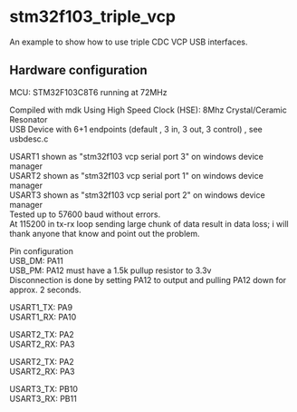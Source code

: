 # stm32f103_triple_vcp
An example to show how to use triple CDC VCP USB interfaces. 
## Hardware configuration
MCU: STM32F103C8T6 running at 72MHz

Compiled with mdk
Using High Speed Clock (HSE): 8Mhz Crystal/Ceramic Resonator  
USB Device with 6+1 endpoints (default , 3 in, 3 out, 3 control) , see usbdesc.c  

USART1 shown as "stm32f103 vcp serial port 3" on windows device manager  
USART2 shown as "stm32f103 vcp serial port 1" on windows device manager  
USART3 shown as "stm32f103 vcp serial port 2" on windows device manager  
Tested up to 57600 baud without errors.  
At 115200 in tx-rx loop sending large chunk of data result in data loss; i will thank anyone that know and point out the problem.  

Pin configuration  
USB_DM: PA11  
USB_PM: PA12 must have a 1.5k pullup resistor to 3.3v  
Disconnection is done by setting PA12 to output and pulling PA12 down for approx. 2 seconds.  

USART1_TX: PA9  
USART1_RX: PA10  

USART2_TX: PA2  
USART2_RX: PA3  

USART2_TX: PA2  
USART2_RX: PA3  

USART3_TX: PB10  
USART3_RX: PB11  
